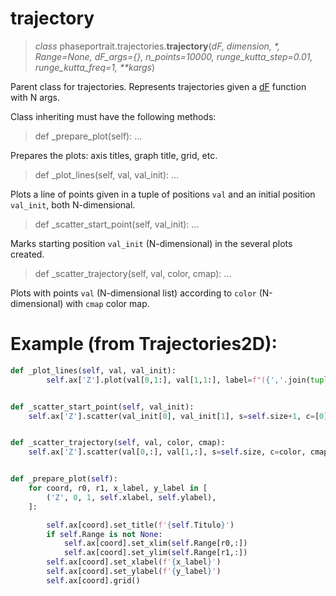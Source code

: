 
# trajectory
> *class* phaseportrait.trajectories.**trajectory**(*dF, dimension, \*, Range=None, dF_args={}, n_points=10000, runge_kutta_step=0.01, runge_kutta_freq=1, \*\*kargs*)

Parent class for trajectories. Represents trajectories given a [dF](dFfunction.md) function with N args.

Class inheriting must have the following methods:

>   def _prepare_plot(self): ...

Prepares the plots: axis titles, graph title, grid, etc.
    
>   def _plot_lines(self, val, val_init): ...

Plots a line of points given in a tuple of positions `val` and an initial position `val_init`, both N-dimensional.

>   def _scatter_start_point(self, val_init): ...

Marks starting position `val_init` (N-dimensional) in the several plots created. 
    
>   def _scatter_trajectory(self, val, color, cmap): ...

Plots with points `val` (N-dimensional list) according to `color` (N-dimensional) with `cmap` color map.

# Example (from Trajectories2D):
```py
def _plot_lines(self, val, val_init):
        self.ax['Z'].plot(val[0,1:], val[1,1:], label=f"({','.join(tuple(map(str, val_init)))})")


def _scatter_start_point(self, val_init):
    self.ax['Z'].scatter(val_init[0], val_init[1], s=self.size+1, c=[0])


def _scatter_trajectory(self, val, color, cmap):
    self.ax['Z'].scatter(val[0,:], val[1,:], s=self.size, c=color, cmap=cmap)


def _prepare_plot(self):
    for coord, r0, r1, x_label, y_label in [
        ('Z', 0, 1, self.xlabel, self.ylabel),
    ]:

        self.ax[coord].set_title(f'{self.Titulo}')
        if self.Range is not None:
            self.ax[coord].set_xlim(self.Range[r0,:])
            self.ax[coord].set_ylim(self.Range[r1,:])
        self.ax[coord].set_xlabel(f'{x_label}')
        self.ax[coord].set_ylabel(f'{y_label}')
        self.ax[coord].grid()
```
